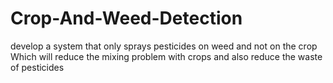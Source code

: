 # Crop-And-Weed-Detection
develop a system that only sprays pesticides on weed and not on the crop Which will reduce the mixing problem with crops and also reduce the waste of pesticides
